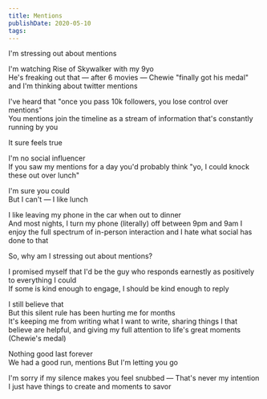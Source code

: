 ```yaml
---
title: Mentions
publishDate: 2020-05-10
tags:
---
```


I'm stressing out about mentions

I'm watching Rise of Skywalker with my 9yo  
He's freaking out that — after 6 movies — Chewie "finally got his medal" and I'm thinking about twitter mentions

I've heard that "once you pass 10k followers, you lose control over mentions"  
You mentions join the timeline as a stream of information that's constantly running by you

It sure feels true

I'm no social influencer  
If you saw my mentions for a day you'd probably think "yo, I could knock these out over lunch"

I'm sure you could  
But I can't — I like lunch

I like leaving my phone in the car when out to dinner  
And most nights, I turn my phone (literally) off between 9pm and 9am
I enjoy the full spectrum of in-person interaction and I hate what social has done to that

So, why am I stressing out about mentions?

I promised myself that I'd be the guy who responds earnestly as positively to everything I could  
If some is kind enough to engage, I should be kind enough to reply

I still believe that  
But this silent rule has been hurting me for months  
It's keeping me from writing what I want to write, sharing things I that believe are helpful, and giving my full attention to life's great moments (Chewie's medal)

Nothing good last forever  
We had a good run, mentions
But I'm letting you go

I'm sorry if my silence makes you feel snubbed — That's never my intention  
I just have things to create and moments to savor
